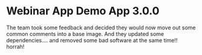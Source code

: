 # Webinar App Demo App 3.0.0

The team took some feedback and decided they would now move out some common comments into a base image.
And they updated some dependencies.... and removed some bad software at the same time!! horrah!